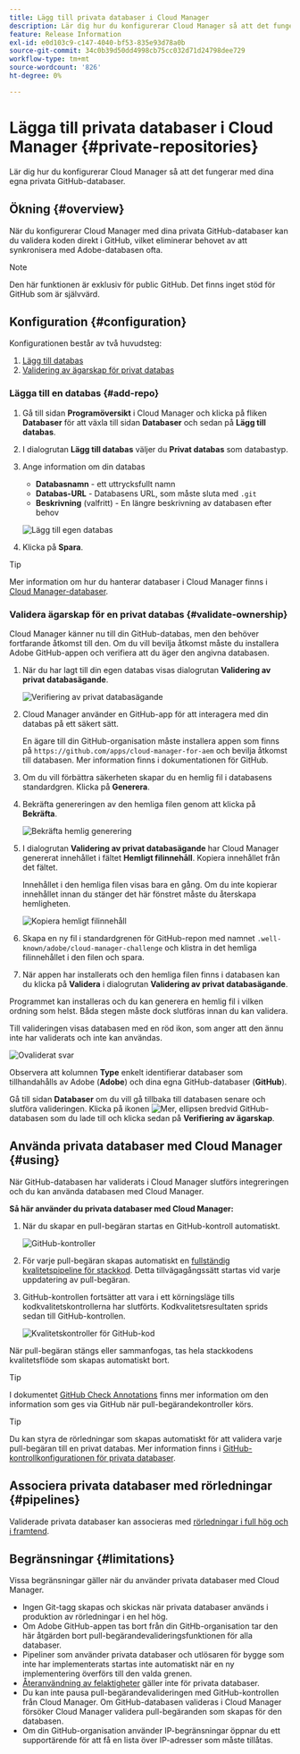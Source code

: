 ```yaml
---
title: Lägg till privata databaser i Cloud Manager
description: Lär dig hur du konfigurerar Cloud Manager så att det fungerar med dina egna privata GitHub-databaser.
feature: Release Information
exl-id: e0d103c9-c147-4040-bf53-835e93d78a0b
source-git-commit: 34c0b39d50dd4998cb75cc032d71d24798dee729
workflow-type: tm+mt
source-wordcount: '826'
ht-degree: 0%

---
```



# Lägga till privata databaser i Cloud Manager {#private-repositories}

Lär dig hur du konfigurerar Cloud Manager så att det fungerar med dina egna privata GitHub-databaser.

## Ökning {#overview}

När du konfigurerar Cloud Manager med dina privata GitHub-databaser kan du validera koden direkt i GitHub, vilket eliminerar behovet av att synkronisera med Adobe-databasen ofta.

>[!NOTE]
>
>Den här funktionen är exklusiv för public GitHub. Det finns inget stöd för GitHub som är självvärd.

## Konfiguration {#configuration}

Konfigurationen består av två huvudsteg:

1. [Lägg till databas](#add-repo)
1. [Validering av ägarskap för privat databas](#validate-ownership)



### Lägga till en databas {#add-repo}

1. Gå till sidan **Programöversikt** i Cloud Manager och klicka på fliken **Databaser** för att växla till sidan **Databaser** och sedan på **Lägg till databas**.

1. I dialogrutan **Lägg till databas** väljer du **Privat databas** som databastyp.

1. Ange information om din databas

   * **Databasnamn** - ett uttrycksfullt namn
   * **Databas-URL** - Databasens URL, som måste sluta med `.git`
   * **Beskrivning** (valfritt) - En längre beskrivning av databasen efter behov

   ![Lägg till egen databas](/help/assets/repositories/add-own-github.png)

1. Klicka på **Spara**.

>[!TIP]
>
>Mer information om hur du hanterar databaser i Cloud Manager finns i [Cloud Manager-databaser](/help/managing-code/managing-repositories.md).



### Validera ägarskap för en privat databas {#validate-ownership}

Cloud Manager känner nu till din GitHub-databas, men den behöver fortfarande åtkomst till den. Om du vill bevilja åtkomst måste du installera Adobe GitHub-appen och verifiera att du äger den angivna databasen.

1. När du har lagt till din egen databas visas dialogrutan **Validering av privat databasägande**.

   ![Verifiering av privat databasägande](/help/assets/repositories/private-repo-validate.png)

1. Cloud Manager använder en GitHub-app för att interagera med din databas på ett säkert sätt.

   En ägare till din GitHub-organisation måste installera appen som finns på `https://github.com/apps/cloud-manager-for-aem` och bevilja åtkomst till databasen. Mer information finns i dokumentationen för GitHub.

1. Om du vill förbättra säkerheten skapar du en hemlig fil i databasens standardgren. Klicka på **Generera**.

1. Bekräfta genereringen av den hemliga filen genom att klicka på **Bekräfta**.

   ![Bekräfta hemlig generering](/help/assets/repositories/confirm-generation.png)

1. I dialogrutan **Validering av privat databasägande** har Cloud Manager genererat innehållet i fältet **Hemligt filinnehåll**. Kopiera innehållet från det fältet.

   Innehållet i den hemliga filen visas bara en gång. Om du inte kopierar innehållet innan du stänger det här fönstret måste du återskapa hemligheten.

   ![Kopiera hemligt filinnehåll](/help/assets/repositories/new-secret.png)

1. Skapa en ny fil i standardgrenen för GitHub-repon med namnet `.well-known/adobe/cloud-manager-challenge` och klistra in det hemliga filinnehållet i den filen och spara.

1. När appen har installerats och den hemliga filen finns i databasen kan du klicka på **Validera** i dialogrutan **Validering av privat databasägande**.

Programmet kan installeras och du kan generera en hemlig fil i vilken ordning som helst. Båda stegen måste dock slutföras innan du kan validera.

Till valideringen visas databasen med en röd ikon, som anger att den ännu inte har validerats och inte kan användas.

![Ovaliderat svar](/help/assets/repositories/unvalidated-repo.png)

Observera att kolumnen **Type** enkelt identifierar databaser som tillhandahålls av Adobe (**Adobe**) och dina egna GitHub-databaser (**GitHub**).

Gå till sidan **Databaser** om du vill gå tillbaka till databasen senare och slutföra valideringen. Klicka på ikonen ![Mer, ellipsen](https://spectrum.adobe.com/static/icons/workflow_18/Smock_More_18_N.svg) bredvid GitHub-databasen som du lade till och klicka sedan på **Verifiering av ägarskap**.


## Använda privata databaser med Cloud Manager {#using}

När GitHub-databasen har validerats i Cloud Manager slutförs integreringen och du kan använda databasen med Cloud Manager.

**Så här använder du privata databaser med Cloud Manager:**

1. När du skapar en pull-begäran startas en GitHub-kontroll automatiskt.

   ![GitHub-kontroller](/help/assets/repositories/github-checks.png)

1. För varje pull-begäran skapas automatiskt en [fullständig kvalitetspipeline för stackkod](/help/using/managing-pipelines.md). Detta tillvägagångssätt startas vid varje uppdatering av pull-begäran.

1. GitHub-kontrollen fortsätter att vara i ett körningsläge tills kodkvalitetskontrollerna har slutförts. Kodkvalitetsresultaten sprids sedan till GitHub-kontrollen.

   ![Kvalitetskontroller för GitHub-kod](/help/assets/repositories/github-code-quality.png)

När pull-begäran stängs eller sammanfogas, tas hela stackkodens kvalitetsflöde som skapas automatiskt bort.

>[!TIP]
>
>I dokumentet [GitHub Check Annotations](github-annotations.md) finns mer information om den information som ges via GitHub när pull-begärandekontroller körs.

>[!TIP]
>
>Du kan styra de rörledningar som skapas automatiskt för att validera varje pull-begäran till en privat databas. Mer information finns i [GitHub-kontrollkonfigurationen för privata databaser](github-check-config.md).



## Associera privata databaser med rörledningar {#pipelines}

Validerade privata databaser kan associeras med [rörledningar i full hög och i framtend](/help/overview/ci-cd-pipelines.md).



## Begränsningar {#limitations}

Vissa begränsningar gäller när du använder privata databaser med Cloud Manager.

* Ingen Git-tagg skapas och skickas när privata databaser används i produktion av rörledningar i en hel hög.
* Om Adobe GitHub-appen tas bort från din GitHb-organisation tar den här åtgärden bort pull-begärandevalideringsfunktionen för alla databaser.
* Pipeliner som använder privata databaser och utlösaren för bygge som inte har implementerats startas inte automatiskt när en ny implementering överförs till den valda grenen.
* [Återanvändning av felaktigheter](/help/getting-started/project-setup.md#build-artifact-reuse) gäller inte för privata databaser.
* Du kan inte pausa pull-begärandevalideringen med GitHub-kontrollen från Cloud Manager. Om GitHub-databasen valideras i Cloud Manager försöker Cloud Manager validera pull-begäranden som skapas för den databasen.
* Om din GitHub-organisation använder IP-begränsningar öppnar du ett supportärende för att få en lista över IP-adresser som måste tillåtas.
